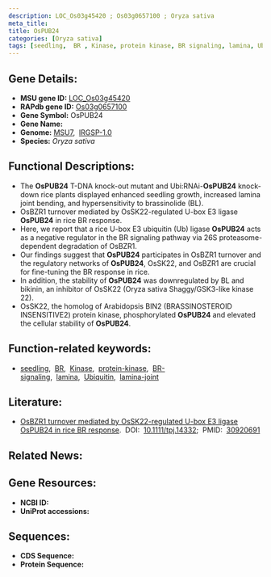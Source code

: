 ```yaml
---
description: LOC_Os03g45420 ; Os03g0657100 ; Oryza sativa
meta_title:
title: OsPUB24
categories: [Oryza sativa]
tags: [seedling,  BR , Kinase, protein kinase, BR signaling, lamina, Ubiquitin, lamina joint]
---
```


## Gene Details:
- **MSU gene ID:** [LOC_Os03g45420](http://rice.uga.edu/cgi-bin/ORF_infopage.cgi?orf=LOC_Os03g45420)  
- **RAPdb gene ID:** [Os03g0657100](https://rapdb.dna.affrc.go.jp/locus/?name=Os03g0657100)  
- **Gene Symbol:** OsPUB24
- **Gene Name:**
- **Genome:**  [MSU7](http://rice.uga.edu/),&nbsp;&nbsp;[IRGSP-1.0](https://rapdb.dna.affrc.go.jp/download/irgsp1.html)
- **Species:** *Oryza sativa*

## Functional Descriptions:
   - The **OsPUB24** T-DNA knock-out mutant and Ubi:RNAi-**OsPUB24** knock-down rice plants displayed enhanced seedling growth, increased lamina joint bending, and hypersensitivity to brassinolide (BL).
   - OsBZR1 turnover mediated by OsSK22-regulated U-box E3 ligase **OsPUB24** in rice BR response.
   - Here, we report that a rice U-box E3 ubiquitin (Ub) ligase **OsPUB24** acts as a negative regulator in the BR signaling pathway via 26S proteasome-dependent degradation of OsBZR1.
   - Our findings suggest that **OsPUB24** participates in OsBZR1 turnover and the regulatory networks of **OsPUB24**, OsSK22, and OsBZR1 are crucial for fine-tuning the BR response in rice.
   - In addition, the stability of **OsPUB24** was downregulated by BL and bikinin, an inhibitor of OsSK22 (Oryza sativa Shaggy/GSK3-like kinase 22).
   - OsSK22, the homolog of Arabidopsis BIN2 (BRASSINOSTEROID INSENSITIVE2) protein kinase, phosphorylated **OsPUB24** and elevated the cellular stability of **OsPUB24**.

## Function-related keywords:
   - [seedling](/tags/seedling/),&nbsp;&nbsp;[BR](/tags/BR/),&nbsp;&nbsp;[Kinase](/tags/Kinase/),&nbsp;&nbsp;[protein-kinase](/tags/protein-kinase/),&nbsp;&nbsp;[BR-signaling](/tags/BR-signaling/),&nbsp;&nbsp;[lamina](/tags/lamina/),&nbsp;&nbsp;[Ubiquitin](/tags/Ubiquitin/),&nbsp;&nbsp;[lamina-joint](/tags/lamina-joint/)

## Literature:
   - [OsBZR1 turnover mediated by OsSK22-regulated U-box E3 ligase OsPUB24 in rice BR response](https://www.doi.org/10.1111/tpj.14332).&nbsp;&nbsp;DOI:&nbsp;&nbsp;[10.1111/tpj.14332](https://www.doi.org/10.1111/tpj.14332);&nbsp;&nbsp;PMID:&nbsp;&nbsp;[30920691](https://pubmed.ncbi.nlm.nih.gov/30920691/)

## Related News:

## Gene Resources:
- **NCBI ID:**  []()
- **UniProt accessions:** [](https://www.uniprot.org/uniprotkb//entry)

## Sequences:
- **CDS Sequence:**
- **Protein Sequence:**
